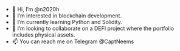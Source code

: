 - 👋 Hi, I’m @n2020h
- 👀 I’m interested in blockchain development.
- 🌱 I’m currently learning Python and Solidity.
- 💞️ I’m looking to collaborate on a DEFI project where the portfolio includes physical assets.
- 📫 You can reach me on Telegram @CaptNeems

<!---
n2020h/n2020h is a ✨ special ✨ repository because its `README.md` (this file) appears on your GitHub profile.
You can click the Preview link to take a look at your changes.
--->
